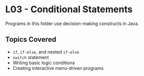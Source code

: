 # L03 - Conditional Statements
Programs in this folder use decision-making constructs in Java.

## Topics Covered
- `if`, `if-else`, and nested `if-else`
- `switch` statement
- Writing basic logic conditions
- Creating interactive menu-driven programs
